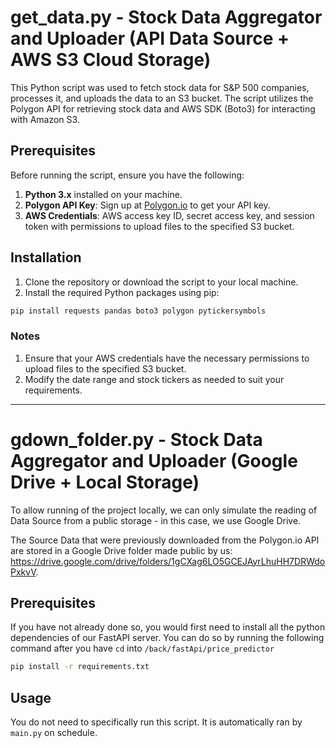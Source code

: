 # get_data.py - Stock Data Aggregator and Uploader (API Data Source + AWS S3 Cloud Storage)

This Python script was used to fetch stock data for S&P 500 companies, processes it, and uploads the data to an S3 bucket. 
The script utilizes the Polygon API for retrieving stock data and AWS SDK (Boto3) for interacting with Amazon S3.

## Prerequisites

Before running the script, ensure you have the following:

1. **Python 3.x** installed on your machine.
2. **Polygon API Key**: Sign up at [Polygon.io](https://polygon.io/) to get your API key.
3. **AWS Credentials**: AWS access key ID, secret access key, and session token with permissions to upload files to the specified S3 bucket.

## Installation

1. Clone the repository or download the script to your local machine.
2. Install the required Python packages using pip:

```sh
pip install requests pandas boto3 polygon pytickersymbols
```
### Notes
1. Ensure that your AWS credentials have the necessary permissions to upload files to the specified S3 bucket.
2. Modify the date range and stock tickers as needed to suit your requirements.

---

# gdown_folder.py - Stock Data Aggregator and Uploader (Google Drive + Local Storage)

To allow running of the project locally, we can only simulate the reading of Data Source from a public storage - 
in this case, we use Google Drive.

The Source Data that were previously downloaded from the Polygon.io API are stored
in a Google Drive folder made public by us: https://drive.google.com/drive/folders/1gCXag6LO5GCEJAyrLhuHH7DRWdoPxkvV.

## Prerequisites

If you have not already done so, you would first need to install all the python dependencies of our FastAPI server.
You can do so by running the following command after you have `cd` into `/back/fastApi/price_predictor`

```sh
pip install -r requirements.txt
```

## Usage

You do not need to specifically run this script. It is automatically ran by `main.py` on schedule.